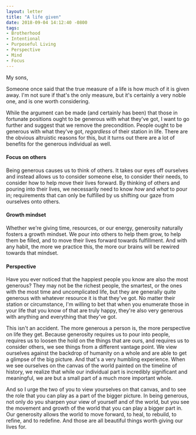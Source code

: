 ```yaml
---
layout: letter
title: "A life given"
date: 2018-09-04 14:12:40 -0800
tags:
- Brotherhood
- Intentional
- Purposeful Living
- Perspective
- Mind
- Focus
---
```

My sons,

Someone once said that the true measure of a life is how much of it is given away. I'm not sure if that's the only measure, but it's certainly a very noble one, and is one worth considering.

While the argument can be made (and certainly has been) that those in fortunate positions ought to be generous with what they've got, I want to go further and suggest that we remove the precondition. People ought to be generous with what they've got, *regardless* of their station in life. There are the obvious altruistic reasons for this, but it turns out there are a lot of benefits for the generous individual as well.

#### Focus on others
Being generous causes us to think of others. It takes our eyes off ourselves and instead allows us to consider someone else, to consider their needs, to consider how to help move their lives forward. By thinking of others and pouring into their lives, we necessarily need to know *how* and *what* to pour in; requirements that can only be fulfilled by us shifting our gaze from ourselves onto others.

#### Growth mindset
Whether we're giving time, resources, or our energy, generosity naturally fosters a growth mindset. We pour into others to help them grow, to help them be filled, and to move their lives forward towards fulfillment. And with any habit, the more we practice this, the more our brains will be rewired towards that mindset.

#### Perspective
Have you ever noticed that the happiest people you know are also the most generous? They may not be the richest people, the smartest, or the ones with the most time and uncomplicated life, but they are generally quite generous with whatever resource it is that they've got. No matter their station or circumstance, I'm willing to bet that when you enumerate those in your life that you know of that are truly happy, they're also very generous with anything and everything that they've got.

This isn't an accident. The more generous a person is, the more perspective on life they get. Because generosity requires us to pour into people, requires us to loosen the hold on the things that are ours, and requires us to consider others, we see things from a different vantage point. We view ourselves against the backdrop of humanity on a whole and are able to get a glimpse of the big picture. And that's a very humbling experience. When we see ourselves on the canvas of the world painted on the timeline of history, we realize that while our individual part is incredibly significant and meaningful, we are but a small part of a much more important whole.

And so I urge the two of you to view yourselves on that canvas, and to see the role that you can play as a part of the bigger picture. In being generous, not only do you sharpen your view of yourself and of the world, but you see the movement and growth of the world that you can play a bigger part in. Our generosity allows the world to move forward, to heal, to rebuild, to refine, and to redefine. And those are all beautiful things worth giving our lives for.
